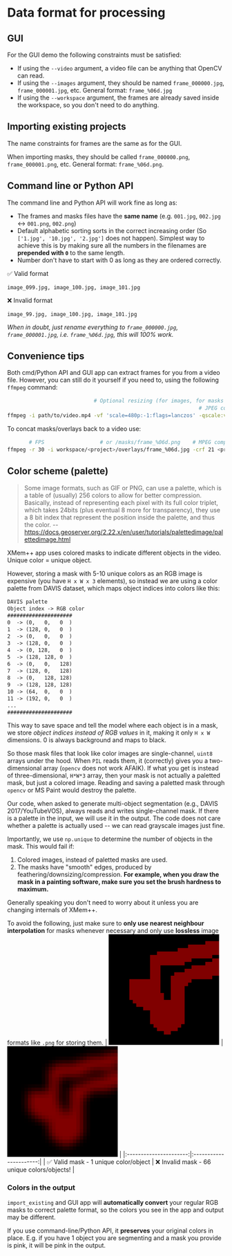# Data format for processing
## GUI
For the GUI demo the following constraints must be satisfied:
- If using the `--video` argument, a video file can be anything that OpenCV can read.
- If using the `--images` argument, they should be named `frame_000000.jpg`, `frame_000001.jpg`, etc. General format: `frame_%06d.jpg`
- If using the `--workspace` argument, the frames are already saved inside the workspace, so you don't need to do anything.

## Importing existing projects

The name constraints for frames are the same as for the GUI.

When importing masks, they should be called `frame_000000.png`, `frame_000001.png`, etc. General format: `frame_%06d.png`.

## Command line or Python API

The command line and Python API will work fine as long as:
- The frames and masks files have the **same name** (e.g. `001.jpg`, `002.jpg` <-> `001.png`, `002.png`)
- Default alphabetic sorting sorts in the correct increasing order (So `['1.jpg', '10.jpg', '2.jpg']` does not happen). Simplest way to achieve this is by making sure all the numbers in the filenames are **prepended with `0`** to the same length.
- Number don't have to start with 0 as long as they are ordered correctly.

✅ Valid format

```
image_099.jpg, image_100.jpg, image_101.jpg
```

❌ Invalid format

```
image_99.jpg, image_100.jpg, image_101.jpg
```

_When in doubt, just rename everything to `frame_000000.jpg`, `frame_000001.jpg`, i.e. `frame_%06d.jpg`, this will 100% work._

## Convenience tips

Both cmd/Python API and GUI app can extract frames for you from a video file. However, you can still do it yourself if you need to, using the following `ffmpeg` command:
```Bash
                            # Optional resizing (for images, for masks use `flags=neighbor`)
                                                              # JPEG compression quality (0-51), better->worse, 0 lossless
ffmpeg -i path/to/video.mp4 -vf 'scale=480p:-1:flags=lanczos' -qscale:v 2 existing_output_dir/frame_%06d.jpg  # use .png for masks
```

To concat masks/overlays back to a video use:

```Bash                  
       # FPS                  # or /masks/frame_%06d.png    # MPEG compression quality (0-51), better->worse, 21 is good quality
ffmpeg -r 30 -i workspace/<project>/overlays/frame_%06d.jpg -crf 21 <project>_overlay.mp4
```

## Color scheme (palette)

> Some image formats, such as GIF or PNG, can use a palette, which is a table of (usually) 256 colors to allow for better compression. Basically, instead of representing each pixel with its full color triplet, which takes 24bits (plus eventual 8 more for transparency), they use a 8 bit index that represent the position inside the palette, and thus the color.
-- https://docs.geoserver.org/2.22.x/en/user/tutorials/palettedimage/palettedimage.html

XMem++ app uses colored masks to indicate different objects in the video. Unique color = unique object.

However, storing a mask with 5-10 unique colors as an RGB image is expensive (you have `H x W x 3` elements), so instead we are using a color palette from DAVIS dataset, which maps object indices into colors like this:
```
DAVIS palette
Object index -> RGB color
#####################
0  -> (0,   0,   0  )
1  -> (128, 0,   0  )
2  -> (0,   0,   0  )
3  -> (128, 0,   0  )
4  -> (0, 128,   0  )
5  -> (128, 128, 0  )
6  -> (0,   0,   128)
7  -> (128, 0,   128)
8  -> (0,   128, 128)
9  -> (128, 128, 128)
10 -> (64,  0,   0  )
11 -> (192, 0,   0  )
...
#####################
```
This way to save space and tell the model where each object is in a mask, we store _object indices instead of RGB values_ in it, making it only `H x W` dimensions. 0 is always background and maps to black.

So those mask files that look like color images are single-channel, `uint8` arrays under the hood. When `PIL` reads them, it (correctly) gives you a two-dimensional array (`opencv` does not work AFAIK). If what you get is instead of three-dimensional, `H*W*3` array, then your mask is not actually a paletted mask, but just a colored image. Reading and saving a paletted mask through `opencv` or MS Paint would destroy the palette.

Our code, when asked to generate multi-object segmentation (e.g., DAVIS 2017/YouTubeVOS), always reads and writes single-channel mask. If there is a palette in the input, we will use it in the output. The code does not care whether a palette is actually used -- we can read grayscale images just fine.

Importantly, we use `np.unique` to determine the number of objects in the mask. This would fail if:

1. Colored images, instead of paletted masks are used.
2. The masks have "smooth" edges, produced by feathering/downsizing/compression. **For example, when you draw the mask in a painting software, make sure you set the brush hardness to maximum.**

Generally speaking you don't need to worry about it unless you are changing internals of XMem++.

To avoid the following, just make sure to **only use nearest neighbour interpolation** for masks whenever necessary and only use **lossless** image formats like `.png` for storing them.
| ![Image 1](resources/good_mask_256.png) | ![Image 2](resources/bad_mask_256.png) |
|:----------------------:|:----------------------:|
|   ✅ Valid mask - 1 unique color/object  |   ❌ Invalid mask - 66 unique colors/objects!  |


### Colors in the output

`import_existing` and GUI app will **automatically convert** your regular RGB masks to correct palette format, so the colors you see in the app and output may be different.

If you use command-line/Python API, it **preserves** your original colors in place. E.g. if you have 1 object you are segmenting and a mask you provide is pink, it will be pink in the output.
